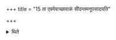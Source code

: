 +++
title = "15 ता एवमेवाच्छावाकं सीदन्तमनूपसादयति"

+++

<details><summary>थिते</summary>

ता एवमेवाच्छावाकं सीदन्तमनूपसादयति १५
</details>
